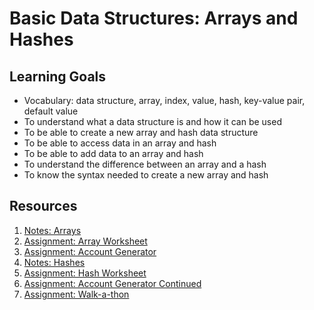 # Basic Data Structures: Arrays and Hashes

## Learning Goals
- Vocabulary: data structure, array, index, value, hash, key-value pair, default value
- To understand what a data structure is and how it can be used
- To be able to create a new array and hash data structure
- To be able to access data in an array and hash
- To be able to add data to an array and hash
- To understand the difference between an array and a hash
- To know the syntax needed to create a new array and hash

## Resources
1. [Notes: Arrays](notes/arrays.md)  
1. [Assignment: Array Worksheet](assignments/array-worksheet.md)
1. [Assignment: Account Generator](assignments/account-generator.md)  
1. [Notes: Hashes](notes/hashes.md)  
1. [Assignment: Hash Worksheet](assignments/hash-worksheet.md)
1. [Assignment: Account Generator Continued](assignments/account-generator-cont.md)  
1. [Assignment: Walk-a-thon](assignments/walkathon.md)
